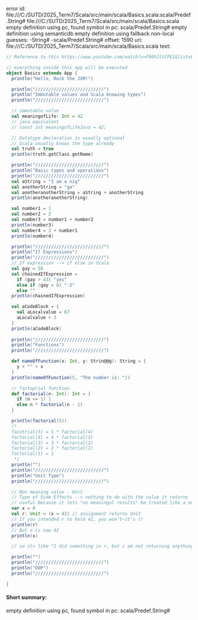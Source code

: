 error id: file:///C:/SUTD/2025_Term7/Scala/src/main/scala/Basics.scala:scala/Predef.String#
file:///C:/SUTD/2025_Term7/Scala/src/main/scala/Basics.scala
empty definition using pc, found symbol in pc: scala/Predef.String#
empty definition using semanticdb
empty definition using fallback
non-local guesses:
	 -String#
	 -scala/Predef.String#
offset: 1590
uri: file:///C:/SUTD/2025_Term7/Scala/src/main/scala/Basics.scala
text:
```scala
// Reference to this https://www.youtube.com/watch?v=F90hJltCPEI&list=PLmtsMNDRU0BxryRX4wiwrTZ661xcp6VPM&index=2

// everything inside this app will be executed
object Basics extends App {
  println("Hello, Rock the JVM!")

  println("//////////////////////////")
  println("Immutable values and Scala knowing types")
  println("//////////////////////////")

  // immutable value
  val meaningofLife: Int = 42
  // java equivalent
  // const int meaningofLifeJava = 42;

  // Datatype declaration is usually optional
  // Scala usually knows the type already
  val truth = true
  println(truth.getClass.getName)

  println("//////////////////////////")
  println("Basic types and operations")
  println("//////////////////////////")
  val aString = "I am a nig"
  val anotherString = "ga"
  val anotheranotherString = aString + anotherString
  println(anotheranotherString)

  val number1 = 1
  val number2 = 2
  val number3 = number1 + number2
  println(number3)
  val number4 = 3 + number1
  println(number4)

  println("//////////////////////////")
  println("If Expressions")
  println("//////////////////////////")
  // If expression --> if else in Scala
  val gay = 50
  val chainedIfExpression =
    if (gay > 43) "yes"
    else if (gay < 0) "-2"
    else ""
  println(chainedIfExpression)

  val aCodeBlock = {
    val aLocalvalue = 67
    aLocalvalue + 3
  }
  println(aCodeBlock)
  
  println("//////////////////////////")
  println("Functions")
  println("//////////////////////////")

  def nameOfFunction(x: Int, y: Strin@@g): String = {
    y + "" + x
  }
  println(nameOfFunction(5, "The number is: "))

  // factoprial function
  def factorial(n: Int): Int = {
    if (n <= 1) 1
    else n * factorial(n - 1)
  }

  println(factorial(5))
  /*
  facotrial(5) = 5 * factorial(4)
  factorial(4) = 4 * factorial(3)
  factorial(3) = 3 * factorial(2)
  factorial(2) = 2 * factorial(1)
  factorial(1) = 1
   */
  println("")
  println("//////////////////////////")
  println("Unit Type")
  println("//////////////////////////")

  // Non meaning value - Unit
  // Type of Side Effects --> nothing to do with the value it returns
  // useful because it lets "no meaningul results" be treated like a normal value
  var x = 0
  val r: Unit = (x = 42) // assignment returns Unit
  // If you intended r to hold 42, you won’t—it’s ()
  println(r)
  // But x is now 42
  println(x)

  // so its like "I did something in r, but i am not returning anything meaningful"

  println("")
  println("//////////////////////////")
  println("OOP")
  println("//////////////////////////")

}

```


#### Short summary: 

empty definition using pc, found symbol in pc: scala/Predef.String#